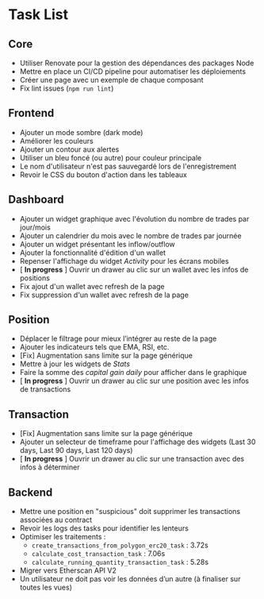 # Task List

## Core
- Utiliser Renovate pour la gestion des dépendances des packages Node
- Mettre en place un CI/CD pipeline pour automatiser les déploiements
- Créer une page avec un exemple de chaque composant
- Fix lint issues (`npm run lint`)

## Frontend
- Ajouter un mode sombre (dark mode)
- Améliorer les couleurs
- Ajouter un contour aux alertes
- Utiliser un bleu foncé (ou autre) pour couleur principale
- Le nom d'utilisateur n'est pas sauvegardé lors de l'enregistrement
- Revoir le CSS du bouton d'action dans les tableaux

## Dashboard
- Ajouter un widget graphique avec l'évolution du nombre de trades par jour/mois
- Ajouter un calendrier du mois avec le nombre de trades par journée
- Ajouter un widget présentant les inflow/outflow
- Ajouter la fonctionnalité d'édition d'un wallet
- Repenser l'affichage du widget *Activity* pour les écrans mobiles
- [ **In progress** ] Ouvrir un drawer au clic sur un wallet avec les infos de positions
- Fix ajout d'un wallet avec refresh de la page
- Fix suppression d'un wallet avec refresh de la page

## Position
- Déplacer le filtrage pour mieux l’intégrer au reste de la page
- Ajouter les indicateurs tels que EMA, RSI, etc.
- [Fix] Augmentation sans limite sur la page générique
- Mettre à jour les widgets de *Stats*
- Faire la somme des *capital gain daily* pour afficher dans le graphique
- [ **In progress** ] Ouvrir un drawer au clic sur une position avec les infos de transactions

## Transaction
- [Fix] Augmentation sans limite sur la page générique
- Ajouter un selecteur de timeframe pour l'affichage des widgets (Last 30 days, Last 90 days, Last 120 days)
- [ **In progress** ] Ouvrir un drawer au clic sur une transaction avec des infos à déterminer

## Backend
- Mettre une position en "suspicious" doit supprimer les transactions associées au contract
- Revoir les logs des tasks pour identifier les lenteurs
- Optimiser les traitements :
  - `create_transactions_from_polygon_erc20_task` : 3.72s
  - `calculate_cost_transaction_task` : 7.06s
  - `calculate_running_quantity_transaction_task` : 5.28s
- Migrer vers Etherscan API V2
- Un utilisateur ne doit pas voir les données d’un autre (à finaliser sur toutes les vues)
